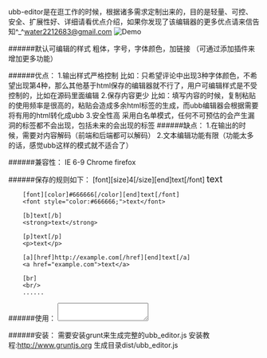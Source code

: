 ubb-editor是在逛工作的时候，根据诸多需求定制出来的，目的是轻量、可控、安全、扩展性好、详细请看优点介绍，如果你发现了该编辑器的更多优点请来信告知^_^water2212683@gmail.com
![Demo](https://github.com/ibone/ubb-editor/blob/master/readme/editor.png?raw=true)

######默认可编辑的样式
    粗体，字号，字体颜色，加链接
    （可通过添加插件来增加更多功能）

######优点：
    1.输出样式严格控制
      比如：只希望评论中出现3种字体颜色，不希望出现第4种，那么其他基于html保存的编辑器就不行了，用户可编辑样式是不受控制的，比如在源码里面编辑
    2.保存内容更少
      比如：填写内容的时候，复制粘贴的使用频率是很高的，粘贴会造成多余html标签的生成，而ubb编辑器会根据需要将有用的html转化成ubb
    3.安全性高
      采用白名单模式，任何不可预估的会产生漏洞的标签都不会出现，包括未来的会出现的标签
######缺点：
    1.在输出的时候，需要对内容解码（前端和后端都可以解码）
    2.文本编辑功能有限（功能太多的话，感觉ubb这样的模式就不适合了）
    
######兼容性： 
    IE 6-9
    Chrome
    firefox

######保存的规则如下：
        [font][size]4[/size][end]text[/font]
        <font style="font-size:18px;">text</font>
        
        [font][color]#666666[/color][end]text[/font]
        <font style="color:#666666;">text</font>
    
        [b]text[/b]
        <strong>text</strong>
    
        [p]text[/p]
        <p>text</p>
    
        [a][href]http://example.com[/href][end]text[/a]
        <a href="example.com">text</a>
    
        [br]
        <br/>
        ......
        
######使用：
    <textarea id="editor"></textarea>
    <script>
        $('#editor').ubb_editor();
    </script>

######安装：
    需要安装grunt来生成完整的ubb_editor.js
    安装教程:http://www.gruntjs.org
    生成目录dist/ubb_editor.js
